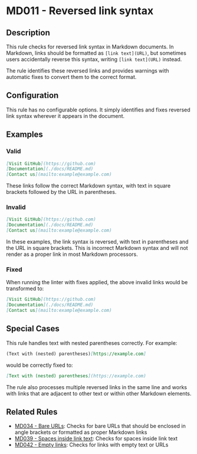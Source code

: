 # MD011 - Reversed link syntax

## Description

This rule checks for reversed link syntax in Markdown documents.
In Markdown, links should be formatted as `[link text](URL)`, but sometimes users accidentally reverse this syntax, writing `[link text](URL)` instead.

The rule identifies these reversed links and provides warnings with automatic fixes to convert them to the correct format.

## Configuration

This rule has no configurable options. It simply identifies and fixes reversed link syntax wherever it appears in the document.

## Examples

<!-- rumdl-disable MD011 -->
### Valid

```markdown
[Visit GitHub](https://github.com)
[Documentation](./docs/README.md)
[Contact us](mailto:example@example.com)
```

These links follow the correct Markdown syntax, with text in square brackets followed by the URL in parentheses.

### Invalid

```markdown
[Visit GitHub](https://github.com)
[Documentation](./docs/README.md)
[Contact us](mailto:example@example.com)
```

In these examples, the link syntax is reversed, with text in parentheses and the URL in square brackets. This is incorrect Markdown syntax and will not render as a proper link in most Markdown processors.

### Fixed

When running the linter with fixes applied, the above invalid links would be transformed to:

```markdown
[Visit GitHub](https://github.com)
[Documentation](./docs/README.md)
[Contact us](mailto:example@example.com)
```
<!-- rumdl-enable MD011 -->

## Special Cases

This rule handles text with nested parentheses correctly. For example:

```markdown
(Text with (nested) parentheses)[https://example.com]
```

would be correctly fixed to:

```markdown
[Text with (nested) parentheses](https://example.com)
```

The rule also processes multiple reversed links in the same line and works with links that are adjacent to other text or within other Markdown elements.

## Related Rules

- [MD034 - Bare URLs](md034.md): Checks for bare URLs that should be enclosed in angle brackets or formatted as proper Markdown links
- [MD039 - Spaces inside link text](md039.md): Checks for spaces inside link text
- [MD042 - Empty links](md042.md): Checks for links with empty text or URLs
